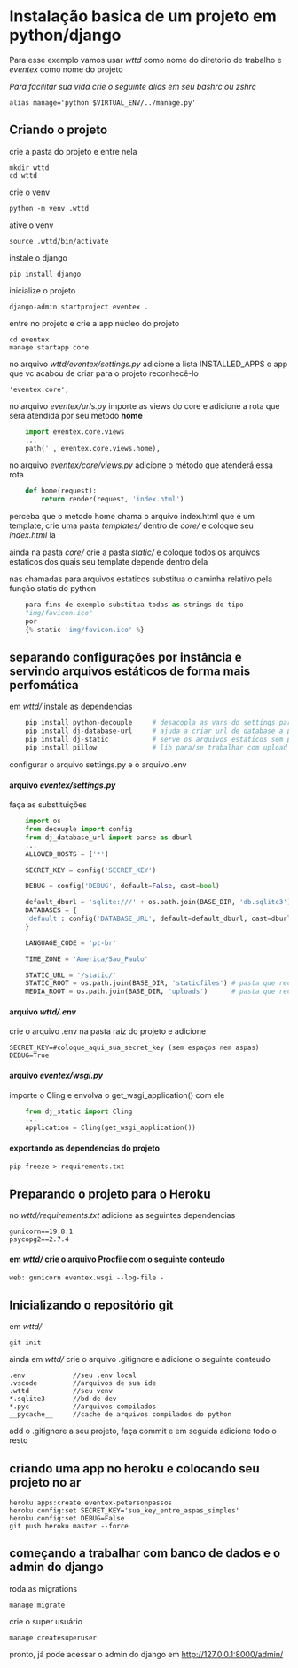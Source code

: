 # Instalação basica de um projeto em python/django
Para esse exemplo vamos usar *wttd* como nome do diretorio de trabalho e *eventex* como nome do projeto

*Para facilitar sua vida crie o seguinte alias em seu bashrc ou zshrc*

    alias manage='python $VIRTUAL_ENV/../manage.py'

## Criando o projeto
crie a pasta do projeto e entre nela

    mkdir wttd
    cd wttd

crie o venv

    python -m venv .wttd

ative o venv

    source .wttd/bin/activate

instale o django

    pip install django

inicialize o projeto

    django-admin startproject eventex .

entre no projeto e crie a app núcleo do projeto

    cd eventex
    manage startapp core

no arquivo *wttd/eventex/settings.py* adicione a lista INSTALLED_APPS o app que vc acabou de criar para o projeto reconhecê-lo

    'eventex.core',

no arquivo *eventex/urls.py* importe as views do core e adicione a rota que sera atendida por seu metodo **home**
```python
    import eventex.core.views
    ...
    path('', eventex.core.views.home),
```
no arquivo *eventex/core/views.py* adicione o método que atenderá essa rota
```python
    def home(request):
        return render(request, 'index.html')
```
perceba que o metodo home chama o arquivo index.html que é um template, crie uma pasta *templates/* dentro de *core/* e coloque seu *index.html* la

ainda na pasta *core/* crie a pasta *static/* e coloque todos os arquivos estaticos dos quais seu template depende dentro dela

nas chamadas para arquivos estaticos substitua o caminha relativo pela função statis do python
```python
    para fins de exemplo substitua todas as strings do tipo
    "img/favicon.ico"
    por
    {% static 'img/favicon.ico' %}
```

## separando configurações por instância e servindo arquivos estáticos de forma mais perfomática

em *wttd/* instale as dependencias
```python
    pip install python-decouple     # desacopla as vars do settings para um .env
    pip install dj-database-url     # ajuda a criar url de database a partir do .env
    pip install dj-static           # serve os arquivos estaticos sem precisar passar pelo processamento
    pip install pillow              # lib para/se trabalhar com upload e validação de imagens
```
configurar o arquivo settings.py e o arquivo .env

#### arquivo *eventex/settings.py*
faça as substituições
```python
    import os
    from decouple import config
    from dj_database_url import parse as dburl
    ...
    ALLOWED_HOSTS = ['*']

    SECRET_KEY = config('SECRET_KEY')

    DEBUG = config('DEBUG', default=False, cast=bool)

    default_dburl = 'sqlite:///' + os.path.join(BASE_DIR, 'db.sqlite3')
    DATABASES = {
    'default': config('DATABASE_URL', default=default_dburl, cast=dburl),
    }

    LANGUAGE_CODE = 'pt-br'

    TIME_ZONE = 'America/Sao_Paulo'

    STATIC_URL = '/static/'
    STATIC_ROOT = os.path.join(BASE_DIR, 'staticfiles') # pasta que receberá os estáticos do projeto
    MEDIA_ROOT = os.path.join(BASE_DIR, 'uploads')      # pasta que receberá os uploads do projeto
```

#### arquivo *wttd/.env*
crie o arquivo .env na pasta raiz do projeto e adicione

    SECRET_KEY=#coloque_aqui_sua_secret_key (sem espaços nem aspas)
    DEBUG=True

#### arquivo *eventex/wsgi.py*
importe o Cling e envolva o get_wsgi_application() com ele
```python
    from dj_static import Cling
    ...
    application = Cling(get_wsgi_application())
```

#### exportando as dependencias do projeto

    pip freeze > requirements.txt

## Preparando o projeto para o Heroku
no *wttd/requirements.txt* adicione as seguintes dependencias

    gunicorn==19.8.1
    psycopg2==2.7.4

#### em *wttd/* crie o arquivo Procfile com o seguinte conteudo

    web: gunicorn eventex.wsgi --log-file -

## Inicializando o repositório git
em *wttd/*

    git init

ainda em *wttd/* crie o arquivo .gitignore e adicione o seguinte conteudo

    .env            //seu .env local
    .vscode         //arquivos de sua ide
    .wttd           //seu venv
    *.sqlite3       //bd de dev
    *.pyc           //arquivos compilados
    __pycache__     //cache de arquivos compilados do python

add o .gitignore a seu projeto, faça commit e em seguida adicione todo o resto

## criando uma app no heroku e colocando seu projeto no ar

    heroku apps:create eventex-petersonpassos
    heroku config:set SECRET_KEY='sua_key_entre_aspas_simples'
    heroku config:set DEBUG=False
    git push heroku master --force

## começando a trabalhar com banco de dados e o admin do django
roda as migrations

    manage migrate

crie o super usuário

    manage createsuperuser

pronto, já pode acessar o admin do django em http://127.0.0.1:8000/admin/


